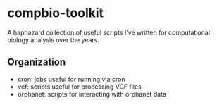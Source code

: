 compbio-toolkit
===============

A haphazard collection of useful scripts I've written for
computational biology analysis over the years.


Organization
------------

* cron: jobs useful for running via cron
* vcf: scripts useful for processing VCF files
* orphanet: scripts for interacting with orphanet data